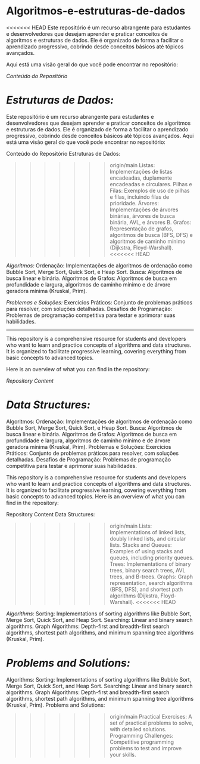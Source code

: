 # Algoritmos-e-estruturas-de-dados

<<<<<<< HEAD
Este repositório é um recurso abrangente para estudantes e desenvolvedores que desejam aprender e praticar conceitos de algoritmos e estruturas de dados. 
Ele é organizado de forma a facilitar o aprendizado progressivo, cobrindo desde conceitos básicos até tópicos avançados. 

Aqui está uma visão geral do que você pode encontrar no repositório:

*Conteúdo do Repositório*

_Estruturas de Dados:_
=======
Este repositório é um recurso abrangente para estudantes e desenvolvedores que desejam aprender e praticar conceitos de algoritmos e estruturas de dados. Ele é organizado de forma a facilitar o aprendizado progressivo, cobrindo desde conceitos básicos até tópicos avançados. Aqui está uma visão geral do que você pode encontrar no repositório:

Conteúdo do Repositório
Estruturas de Dados:
>>>>>>> origin/main
Listas: Implementações de listas encadeadas, duplamente encadeadas e circulares.
Pilhas e Filas: Exemplos de uso de pilhas e filas, incluindo filas de prioridade.
Árvores: Implementações de árvores binárias, árvores de busca binária, AVL, e árvores B.
Grafos: Representação de grafos, algoritmos de busca (BFS, DFS) e algoritmos de caminho mínimo (Dijkstra, Floyd-Warshall).
<<<<<<< HEAD

_Algoritmos:_
Ordenação: Implementações de algoritmos de ordenação como Bubble Sort, Merge Sort, Quick Sort, e Heap Sort.
Busca: Algoritmos de busca linear e binária.
Algoritmos de Grafos: Algoritmos de busca em profundidade e largura, algoritmos de caminho mínimo e de árvore geradora mínima (Kruskal, Prim).

_Problemas e Soluções:_
Exercícios Práticos: Conjunto de problemas práticos para resolver, com soluções detalhadas.
Desafios de Programação: Problemas de programação competitiva para testar e aprimorar suas habilidades.

-----------------------------------------------------------------------------------------------------------------------------------------------------------------------------------------------------------------------------------------------------------------------

This repository is a comprehensive resource for students and developers who want to learn and practice concepts of algorithms and data structures. 
It is organized to facilitate progressive learning, covering everything from basic concepts to advanced topics. 

Here is an overview of what you can find in the repository:

*Repository Content*

_Data Structures:_
=======
Algoritmos:
Ordenação: Implementações de algoritmos de ordenação como Bubble Sort, Merge Sort, Quick Sort, e Heap Sort.
Busca: Algoritmos de busca linear e binária.
Algoritmos de Grafos: Algoritmos de busca em profundidade e largura, algoritmos de caminho mínimo e de árvore geradora mínima (Kruskal, Prim).
Problemas e Soluções:
Exercícios Práticos: Conjunto de problemas práticos para resolver, com soluções detalhadas.
Desafios de Programação: Problemas de programação competitiva para testar e aprimorar suas habilidades.

This repository is a comprehensive resource for students and developers who want to learn and practice concepts of algorithms and data structures. It is organized to facilitate progressive learning, covering everything from basic concepts to advanced topics. Here is an overview of what you can find in the repository:

Repository Content
Data Structures:
>>>>>>> origin/main
Lists: Implementations of linked lists, doubly linked lists, and circular lists.
Stacks and Queues: Examples of using stacks and queues, including priority queues.
Trees: Implementations of binary trees, binary search trees, AVL trees, and B-trees.
Graphs: Graph representation, search algorithms (BFS, DFS), and shortest path algorithms (Dijkstra, Floyd-Warshall).
<<<<<<< HEAD

_Algorithms:_
Sorting: Implementations of sorting algorithms like Bubble Sort, Merge Sort, Quick Sort, and Heap Sort.
Searching: Linear and binary search algorithms.
Graph Algorithms: Depth-first and breadth-first search algorithms, shortest path algorithms, and minimum spanning tree algorithms (Kruskal, Prim).

_Problems and Solutions:_
=======
Algorithms:
Sorting: Implementations of sorting algorithms like Bubble Sort, Merge Sort, Quick Sort, and Heap Sort.
Searching: Linear and binary search algorithms.
Graph Algorithms: Depth-first and breadth-first search algorithms, shortest path algorithms, and minimum spanning tree algorithms (Kruskal, Prim).
Problems and Solutions:
>>>>>>> origin/main
Practical Exercises: A set of practical problems to solve, with detailed solutions.
Programming Challenges: Competitive programming problems to test and improve your skills.
